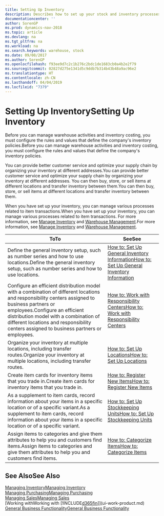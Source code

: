 ```yaml
---
title: Setting Up Inventory
description: Describes how to set up your stock and inventory processes, including transfer routes and locations, such as warehouses.
documentationcenter: ''
author: SorenGP
ms.prod: dynamics-nav-2018
ms.topic: article
ms.devlang: na
ms.tgt_pltfrm: na
ms.workload: na
ms.search.keywords: warehouse, stock
ms.date: 09/08/2017
ms.author: SorenGP
ms.openlocfilehash: f93ee9d7c2c1b276c2bdc1de1683cb0a4b2e2f79
ms.sourcegitcommit: 02827d275e1341d5c9ddb7b314b43b48a9ac96e2
ms.translationtype: HT
ms.contentlocale: zh-CN
ms.lasthandoff: 04/04/2019
ms.locfileid: "7379"
---
```

# <a name="setting-up-inventory"></a><span data-ttu-id="1c9bc-103">Setting Up Inventory</span><span class="sxs-lookup"><span data-stu-id="1c9bc-103">Setting Up Inventory</span></span>
<span data-ttu-id="1c9bc-104">Before you can manage warehouse activities and inventory costing, you must configure the rules and values that define the company's inventory policies.</span><span class="sxs-lookup"><span data-stu-id="1c9bc-104">Before you can manage warehouse activities and inventory costing, you must configure the rules and values that define the company's inventory policies.</span></span>

<span data-ttu-id="1c9bc-105">You can provide better customer service and optimize your supply chain by organizing your inventory at different addresses.</span><span class="sxs-lookup"><span data-stu-id="1c9bc-105">You can provide better customer service and optimize your supply chain by organizing your inventory at different addresses.</span></span> <span data-ttu-id="1c9bc-106">You can then buy, store, or sell items at different locations and transfer inventory between them.</span><span class="sxs-lookup"><span data-stu-id="1c9bc-106">You can then buy, store, or sell items at different locations and transfer inventory between them.</span></span>

<span data-ttu-id="1c9bc-107">When you have set up your inventory, you can manage various processes related to item transactions.</span><span class="sxs-lookup"><span data-stu-id="1c9bc-107">When you have set up your inventory, you can manage various processes related to item transactions.</span></span> <span data-ttu-id="1c9bc-108">For more information, see [Manage Inventory](inventory-manage-inventory.md) and [Warehouse Management](warehouse-manage-warehouse.md).</span><span class="sxs-lookup"><span data-stu-id="1c9bc-108">For more information, see [Manage Inventory](inventory-manage-inventory.md) and [Warehouse Management](warehouse-manage-warehouse.md).</span></span>

| <span data-ttu-id="1c9bc-109">To</span><span class="sxs-lookup"><span data-stu-id="1c9bc-109">To</span></span> | <span data-ttu-id="1c9bc-110">See</span><span class="sxs-lookup"><span data-stu-id="1c9bc-110">See</span></span> |
| --- | --- |
| <span data-ttu-id="1c9bc-111">Define the general inventory setup, such as number series and how to use locations.</span><span class="sxs-lookup"><span data-stu-id="1c9bc-111">Define the general inventory setup, such as number series and how to use locations.</span></span> |[<span data-ttu-id="1c9bc-112">How to: Set Up General Inventory Information</span><span class="sxs-lookup"><span data-stu-id="1c9bc-112">How to: Set Up General Inventory Information</span></span>](inventory-how-setup-general.md) |
|<span data-ttu-id="1c9bc-113">Configure an efficient distribution model with a combination of different locations and responsibility centers assigned to business partners or employees.</span><span class="sxs-lookup"><span data-stu-id="1c9bc-113">Configure an efficient distribution model with a combination of different locations and responsibility centers assigned to business partners or employees.</span></span>|[<span data-ttu-id="1c9bc-114">How to: Work with Responsibility Centers</span><span class="sxs-lookup"><span data-stu-id="1c9bc-114">How to: Work with Responsibility Centers</span></span>](inventory-responsibility-centers.md)|
| <span data-ttu-id="1c9bc-115">Organize your inventory at multiple locations, including transfer routes.</span><span class="sxs-lookup"><span data-stu-id="1c9bc-115">Organize your inventory at multiple locations, including transfer routes.</span></span> |[<span data-ttu-id="1c9bc-116">How to: Set Up Locations</span><span class="sxs-lookup"><span data-stu-id="1c9bc-116">How to: Set Up Locations</span></span>](inventory-how-register-new-items.md) |
| <span data-ttu-id="1c9bc-117">Create item cards for inventory items that you trade in.</span><span class="sxs-lookup"><span data-stu-id="1c9bc-117">Create item cards for inventory items that you trade in.</span></span> |[<span data-ttu-id="1c9bc-118">How to: Register New Items</span><span class="sxs-lookup"><span data-stu-id="1c9bc-118">How to: Register New Items</span></span>](inventory-how-register-new-items.md) |
|<span data-ttu-id="1c9bc-119">As a supplement to item cards, record information about your items in a specific location or of a specific variant.</span><span class="sxs-lookup"><span data-stu-id="1c9bc-119">As a supplement to item cards, record information about your items in a specific location or of a specific variant.</span></span>|[<span data-ttu-id="1c9bc-120">How to: Set Up Stockkeeping Units</span><span class="sxs-lookup"><span data-stu-id="1c9bc-120">How to: Set Up Stockkeeping Units</span></span>](inventory-how-to-set-up-stockkeeping-units.md)|
| <span data-ttu-id="1c9bc-121">Assign items to categories and give them attributes to help you and customers find items.</span><span class="sxs-lookup"><span data-stu-id="1c9bc-121">Assign items to categories and give them attributes to help you and customers find items.</span></span> |[<span data-ttu-id="1c9bc-122">How to: Categorize Items</span><span class="sxs-lookup"><span data-stu-id="1c9bc-122">How to: Categorize Items</span></span>](inventory-how-categorize-items.md) |

## <a name="see-also"></a><span data-ttu-id="1c9bc-123">See Also</span><span class="sxs-lookup"><span data-stu-id="1c9bc-123">See Also</span></span>
[<span data-ttu-id="1c9bc-124">Managing Inventory</span><span class="sxs-lookup"><span data-stu-id="1c9bc-124">Managing Inventory</span></span>](inventory-manage-inventory.md)  
[<span data-ttu-id="1c9bc-125">Managing Purchasing</span><span class="sxs-lookup"><span data-stu-id="1c9bc-125">Managing Purchasing</span></span>](purchasing-manage-purchasing.md)  
[<span data-ttu-id="1c9bc-126">Managing Sales</span><span class="sxs-lookup"><span data-stu-id="1c9bc-126">Managing Sales</span></span>](sales-manage-sales.md)    
[<span data-ttu-id="1c9bc-127">Working with</span><span class="sxs-lookup"><span data-stu-id="1c9bc-127">Working with</span></span> [!INCLUDE[d365fin](includes/d365fin_md.md)]](ui-work-product.md)  
[<span data-ttu-id="1c9bc-128">General Business Functionality</span><span class="sxs-lookup"><span data-stu-id="1c9bc-128">General Business Functionality</span></span>](ui-across-business-areas.md)

